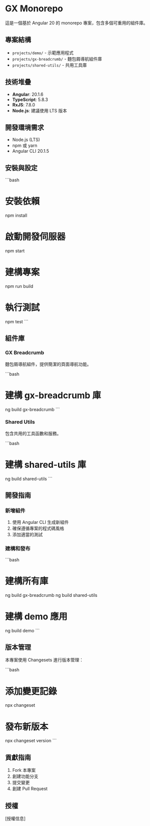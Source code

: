 # GX Monorepo

這是一個基於 Angular 20 的 monorepo 專案，包含多個可重用的組件庫。

## 專案結構

- `projects/demo/` - 示範應用程式
- `projects/gx-breadcrumb/` - 麵包屑導航組件庫
- `projects/shared-utils/` - 共用工具庫

## 技術堆疊

- **Angular**: 20.1.6
- **TypeScript**: 5.8.3
- **RxJS**: 7.8.0
- **Node.js**: 建議使用 LTS 版本

## 開發環境需求

- Node.js (LTS)
- npm 或 yarn
- Angular CLI 20.1.5

## 安裝與設定

\`\`\`bash
# 安裝依賴
npm install

# 啟動開發伺服器
npm start

# 建構專案
npm run build

# 執行測試
npm test
\`\`\`

## 組件庫

### GX Breadcrumb

麵包屑導航組件，提供簡潔的頁面導航功能。

\`\`\`bash
# 建構 gx-breadcrumb 庫
ng build gx-breadcrumb
\`\`\`

### Shared Utils

包含共用的工具函數和服務。

\`\`\`bash
# 建構 shared-utils 庫
ng build shared-utils
\`\`\`

## 開發指南

### 新增組件

1. 使用 Angular CLI 生成新組件
2. 確保遵循專案的程式碼風格
3. 添加適當的測試

### 建構和發布

\`\`\`bash
# 建構所有庫
ng build gx-breadcrumb
ng build shared-utils

# 建構 demo 應用
ng build demo
\`\`\`

## 版本管理

本專案使用 Changesets 進行版本管理：

\`\`\`bash
# 添加變更記錄
npx changeset

# 發布新版本
npx changeset version
\`\`\`

## 貢獻指南

1. Fork 本專案
2. 創建功能分支
3. 提交變更
4. 創建 Pull Request

## 授權

[授權信息]
